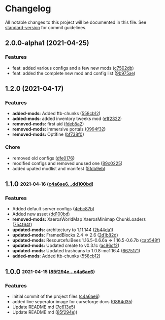 # Changelog

All notable changes to this project will be documented in this file. See [standard-version](https://github.com/conventional-changelog/standard-version) for commit guidelines.

## 2.0.0-alpha1 (2021-04-25)

### Features

* feat: added various configs and a few new mods ([c7502db](https://github.com/lyssar/lyscrafters-modpack/commit/c7502db94dce4eeeb4cc7c1081c34c6633bde21a))
* feat: added the complete new mod and config list ([9b975ae](https://github.com/lyssar/lyscrafters-modpack/commit/9b975ae517e2e6786ab57693ecd98bd355a972ae))

## 1.2.0 (2021-04-17)

### Features

* **added-mods:** Added ftb-chunks ([558cb12](https://github.com/lyssar/lyscrafters-modpack/commit/558cb1233d7b988b8015512133c126731fabcb53))
* **added-mods:** added inventory tweeks mod ([e1f2322](https://github.com/lyssar/lyscrafters-modpack/commit/e1f2322b2c9d0859ab087b3c7f7cacb1b5a1310b))
* **removed-mods:** first aid ([fdeb5a2](https://github.com/lyssar/lyscrafters-modpack/commit/fdeb5a2adc075fc59c773e7c59190db678cf56b4))
* **removed-mods:** immersive portals ([0994f32](https://github.com/lyssar/lyscrafters-modpack/commit/0994f320822b4f668ec757c71bbb217de4187c99))
* **removed-mods:** Optifine ([bf738f0](https://github.com/lyssar/lyscrafters-modpack/commit/bf738f0acaea67d2358adbbf33abe41caec13835))

### Chore

* removed old configs ([dfe0176](https://github.com/lyssar/lyscrafters-modpack/commit/dfe01760fdeabee7ba7f48b465301796d2e0b38b))
* modified configs and removed unused one ([89c0225](https://github.com/lyssar/lyscrafters-modpack/commit/89c0225c58a0e1708907487b62fca1d1c368fd2d))
* added upated modlist and manifest ([5fcb9eb](https://github.com/lyssar/lyscrafters-modpack/commit/5fcb9ebb727a9bd507ba79ac56b4de9a5b61d03e))

## **1.1.0** <sub><sup>2021-04-16 ([c4a6ae6...dd100bd](https://github.com/ACCOUNT/REPOSITORY/compare/c4a6ae6...dd100bd?diff=split))</sup></sub>

### Features

* Added default server configs ([4ebc87b](https://github.com/lyssar/lyscrafters-modpack/commit/4ebc87b18a9ad3fe9ede5144e216b1ac508b0f01))
* Added new asset ([dd100bd](https://github.com/lyssar/lyscrafters-modpack/commit/dd100bdab90e6416d52088b7cdda6983940f7d5b))
* **removed-mods:** XaerosWorldMap XaerosMinimap ChunkLoaders ([754f64f](https://github.com/lyssar/lyscrafters-modpack/commit/754f64f0079f74f0228f6c82f18f850a0cb34deb))
* **updated-mods:** architectury to 1.11.144 ([2b44da1](https://github.com/lyssar/lyscrafters-modpack/commit/2b44da13ad0df4647869600c94c1065cf10fd841))
* **updated-mods:** FramedBlocks 2.4 => 2.6 ([2d1b82d](https://github.com/lyssar/lyscrafters-modpack/commit/2d1b82d82fd6a6c8af9fb4711f413ab6afe21e50))
* **updated-mods:** ResourcefulBees 1.16.5-0.6.6a => 1.16.5-0.6.7b ([cab548f](https://github.com/lyssar/lyscrafters-modpack/commit/cab548f0189df4e459b41bb688efc3db0273ddb0))
* **updated-mods:** Updated create to v0.3.1c ([ac96cf2](https://github.com/lyssar/lyscrafters-modpack/commit/ac96cf2b12c831cacbcc153b74218f2836aa2d39))
* **updated-mods:** Updated trashcans to 1.0.8-mc1.16.4 ([6675171](https://github.com/lyssar/lyscrafters-modpack/commit/66751710be972910a23beb2fdef9fc0ceb40241b))
* **added-mods:** Added ftb\-chunks ([558cb12](https://github.com/ACCOUNT/REPOSITORY/commit/558cb12))


## **1.0.0** <sub><sup>2021-04-15 ([85f294e...c4a6ae6](https://github.com/ACCOUNT/REPOSITORY/compare/c4a6ae6...85f294e?diff=split))</sup></sub>

### Features
* initial commit of the project files ([c4a6ae6](https://github.com/lyssar/lyscrafters-modpack/commit/c4a6ae61239cb77dd4304cf2b08301118d7c5a97))
* added line seperator image for curseforge docs ([0864d35](https://github.com/lyssar/lyscrafters-modpack/commit/0864d359a3eb315ca5b60c97a6ac554a97b0d87d))
* Update README\.md ([7c613e5](https://github.com/ACCOUNT/REPOSITORY/commit/7c613e5))
* Update README\.md ([85f294e](https://github.com/ACCOUNT/REPOSITORY/commit/85f294e)))
